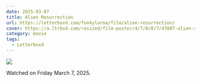 ```yaml
---
date: 2025-03-07
title: Alien Resurrection
url: https://letterboxd.com/funkylarma/film/alien-resurrection/
cover: https://a.ltrbxd.com/resized/film-poster/4/7/8/8/7/47887-alien-resurrection-0-600-0-900-crop.jpg?v=2b6009c350
category: movie
tags:
  - Letterboxd
---
```


![](https://a.ltrbxd.com/resized/film-poster/4/7/8/8/7/47887-alien-resurrection-0-600-0-900-crop.jpg?v=2b6009c350)

Watched on Friday March 7, 2025.
